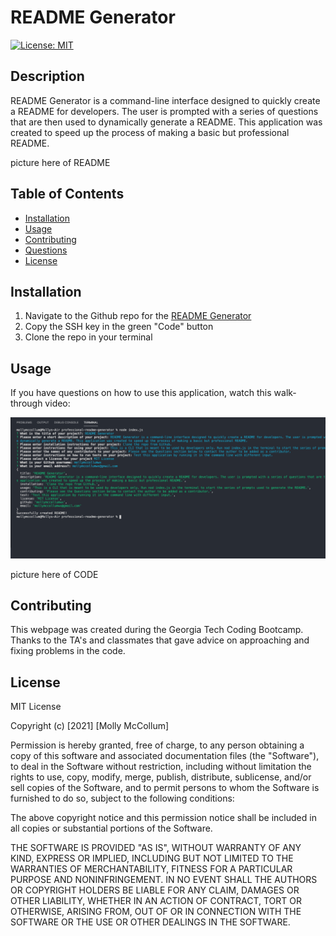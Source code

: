 # README Generator 

[![License: MIT](https://img.shields.io/badge/License-MIT-yellow.svg)](https://opensource.org/licenses/MIT)

## Description

README Generator is a command-line interface designed to quickly create a README for developers. The user is prompted with a series of questions that are then used to dynamically generate a README. This application was created to speed up the process of making a basic but professional README.

picture here of README

## Table of Contents

* [Installation](#Installation)
* [Usage](#Usage)
* [Contributing](#Contributing)
* [Questions](#Questions)
* [License](#License)

## Installation

1. Navigate to the Github repo for the [README Generator](https://github.com/mollymccollumwx/professional-readme-generator)
2. Copy the SSH key in the green "Code" button
3. Clone the repo in your terminal

## Usage

If you have questions on how to use this application, watch this walk-through video: 

![Terminal Input](./images/CLI-example.png)

picture here of CODE

## Contributing

This webpage was created during the Georgia Tech Coding Bootcamp. Thanks to the TA's and classmates that gave advice on approaching and fixing problems in the code.

## License
MIT License

Copyright (c) [2021] [Molly McCollum]

Permission is hereby granted, free of charge, to any person obtaining a copy of this software and associated documentation files (the "Software"), to deal in the Software without restriction, including without limitation the rights to use, copy, modify, merge, publish, distribute, sublicense, and/or sell copies of the Software, and to permit persons to whom the Software is furnished to do so, subject to the following conditions:

The above copyright notice and this permission notice shall be included in all copies or substantial portions of the Software.

THE SOFTWARE IS PROVIDED "AS IS", WITHOUT WARRANTY OF ANY KIND, EXPRESS OR IMPLIED, INCLUDING BUT NOT LIMITED TO THE WARRANTIES OF MERCHANTABILITY, FITNESS FOR A PARTICULAR PURPOSE AND NONINFRINGEMENT. IN NO EVENT SHALL THE AUTHORS OR COPYRIGHT HOLDERS BE LIABLE FOR ANY CLAIM, DAMAGES OR OTHER LIABILITY, WHETHER IN AN ACTION OF CONTRACT, TORT OR OTHERWISE, ARISING FROM, OUT OF OR IN CONNECTION WITH THE SOFTWARE OR THE USE OR OTHER DEALINGS IN THE SOFTWARE.
